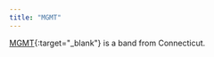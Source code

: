 ```yaml
---
title: "MGMT"
---
```


[MGMT](https://whoismgmt.com/){:target="_blank"} is a band from Connecticut. 
